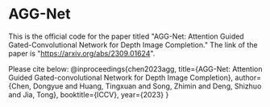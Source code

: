 # AGG-Net
This is the official code for the paper titled "AGG-Net: Attention Guided Gated-Convolutional Network for Depth Image Completion."
The link of the paper is "https://arxiv.org/abs/2309.01624".

Please cite below:
@inproceedings{chen2023agg,
  title={AGG-Net: Attention Guided Gated-convolutional Network for Depth Image Completion},
  author={Chen, Dongyue and Huang, Tingxuan and Song, Zhimin and Deng, Shizhuo and Jia, Tong},
  booktitle={ICCV},
  year={2023}
}
